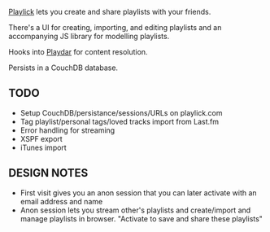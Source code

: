[Playlick](http://www.playlick.com) lets you create and share playlists with your friends.

There's a UI for creating, importing, and editing playlists and an accompanying JS library for modelling playlists.

Hooks into [Playdar](http://www.playdar.org) for content resolution.

Persists in a CouchDB database.

TODO
----

* Setup CouchDB/persistance/sessions/URLs on playlick.com
* Tag playlist/personal tags/loved tracks import from Last.fm
* Error handling for streaming
* XSPF export
* iTunes import

DESIGN NOTES
------------

* First visit gives you an anon session that you can later activate with an email address and name
* Anon session lets you stream other's playlists and create/import and manage playlists in browser. "Activate to save and share these playlists"